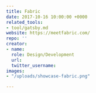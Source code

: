 ```yaml
---
title: Fabric
date: 2017-10-16 10:00:00 +0000
related_tools:
- tool/gatsby.md
website: https://meetfabric.com/
repo: ''
creator:
- name: 
  role: Design/Development
  url: 
  twitter_username: 
images:
- "/uploads/showcase-fabric.png"

---
```

